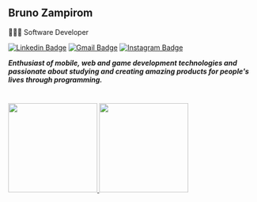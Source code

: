 ## Bruno Zampirom 

👨🏻‍💻 Software Developer

[![Linkedin Badge](https://img.shields.io/badge/-LinkedIn-1b3a77?style=flat&logo=Linkedin&logoColor=white&link=https://www.linkedin.com/in/bruno-de-almeida-zampirom)](https://www.linkedin.com/in/bruno-de-almeida-zampirom) 
[![Gmail Badge](https://img.shields.io/badge/-Gmail-1b3a77?style=flat&logo=Gmail&logoColor=white&link=mailto:brunozampirom@outlook.com)](mailto:brunozampirom@outlook.com)
[![Instagram Badge](https://img.shields.io/badge/-Instagram-1b3a77?style=flat&logo=Instagram&logoColor=white&link=https://www.instagram.com/bruno.zampirom)](https://www.instagram.com/bruno.zampirom) 
  
***Enthusiast of mobile, web and game development technologies and passionate about studying and creating amazing products for people's lives through programming.***

#

<div>
  <a href="https://github.com/brunozampirom">
  <img height="180em" src="https://github-readme-stats-eight-sooty.vercel.app/api?username=brunozampirom&count_private=true&show_icons=true&theme=github_dark&include_all_commits=true&hide=issues"/>
  <img height="180em" src="https://github-readme-stats-eight-sooty.vercel.app/api/top-langs/?username=brunozampirom&layout=compact&langs_count=8&theme=github_dark&hide=HLSL,ShaderLab"/>
</div>
